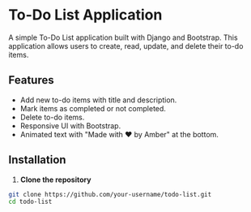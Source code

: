 # To-Do List Application

A simple To-Do List application built with Django and Bootstrap. This application allows users to create, read, update, and delete their to-do items.

## Features

- Add new to-do items with title and description.
- Mark items as completed or not completed.
- Delete to-do items.
- Responsive UI with Bootstrap.
- Animated text with "Made with ♥ by Amber" at the bottom.

## Installation

1. **Clone the repository**

```bash
git clone https://github.com/your-username/todo-list.git
cd todo-list
